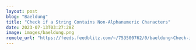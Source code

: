 ```yaml
---
layout: post
blog: "Baeldung"
title: "Check if a String Contains Non-Alphanumeric Characters"
date: 2023-07-13T03:27:28Z
image: images/baeldung.png
remote_url: "https://feeds.feedblitz.com/~/753500762/0/baeldung~Check-if-a-String-Contains-NonAlphanumeric-Characters"
---
```

